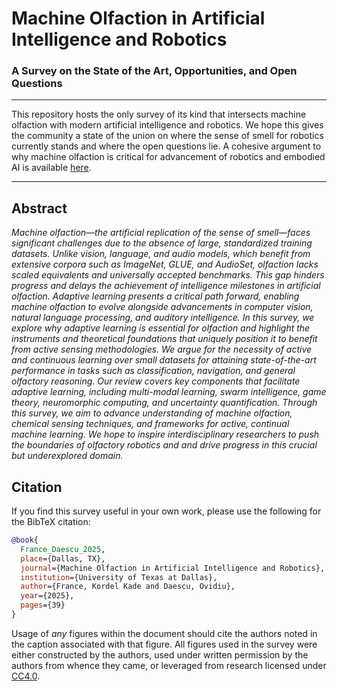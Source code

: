 # Machine Olfaction in Artificial Intelligence and Robotics
### A Survey on the State of the Art, Opportunities, and Open Questions
---
This repository hosts the only survey of its kind that intersects machine olfaction with modern artificial intelligence and robotics. 
We hope this gives the community a state of the union on where the sense of smell for robotics currently stands and where the open questions lie.
A cohesive argument to why machine olfaction is critical for advancement of robotics and embodied AI is available [here](https://arxiv.org/abs/2506.00398).

----

## Abstract

_Machine olfaction—the artificial replication of the sense of smell—faces significant challenges due to the absence of large, standardized training datasets.
Unlike vision, language, and audio models, which benefit from extensive corpora such as ImageNet, GLUE, and AudioSet, olfaction lacks scaled equivalents and universally accepted benchmarks.
This gap hinders progress and delays the achievement of intelligence milestones in artificial olfaction.
Adaptive learning presents a critical path forward, enabling machine olfaction to evolve alongside advancements in computer vision, natural language processing, and auditory intelligence.
In this survey, we explore why adaptive learning is essential for olfaction and highlight the instruments and theoretical foundations that uniquely position it to benefit from active sensing methodologies.
We argue for the necessity of active and continuous learning over small datasets for attaining state-of-the-art performance in tasks such as classification, navigation, and general olfactory reasoning.
Our review covers key components that facilitate adaptive learning, including multi-modal learning, swarm intelligence, game theory, neuromorphic computing, and uncertainty quantification.
Through this survey, we aim to advance understanding of machine olfaction, chemical sensing techniques, and frameworks for active, continual machine learning.
We hope to inspire interdisciplinary researchers to push the boundaries of olfactory robotics and and drive progress in this crucial but underexplored domain._

## Citation
If you find this survey useful in your own work, please use the following for the BibTeX citation:

```bibtex
@book{
  France_Daescu_2025,
  place={Dallas, TX},
  journal={Machine Olfaction in Artificial Intelligence and Robotics},
  institution={University of Texas at Dallas},
  author={France, Kordel Kade and Daescu, Ovidiu},
  year={2025},
  pages={39}
}
```
Usage of _any_ figures within the document should cite the authors noted in the caption associated with that figure. 
All figures used in the survey were either constructed by the authors, used under written permission by the authors from whence they came, or leveraged from research licensed under [CC4.0](https://creativecommons.org/licenses/by/4.0/).
